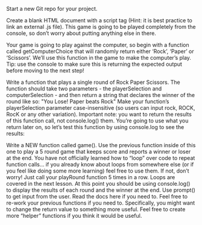 Start a new Git repo for your project.

Create a blank HTML document with a script tag (Hint: it is best practice to link an external .js file). This game is going to be played completely from the console, so don’t worry about putting anything else in there.

Your game is going to play against the computer, so begin with a function called getComputerChoice that will randomly return either ‘Rock’, ‘Paper’ or ‘Scissors’. We’ll use this function in the game to make the computer’s play. Tip: use the console to make sure this is returning the expected output before moving to the next step!

Write a function that plays a single round of Rock Paper Scissors. The function should take two parameters - the playerSelection and computerSelection - and then return a string that declares the winner of the round like so: "You Lose! Paper beats Rock" Make your function’s playerSelection parameter case-insensitive (so users can input rock, ROCK, RocK or any other variation). Important note: you want to return the results of this function call, not console.log() them. You’re going to use what you return later on, so let’s test this function by using console.log to see the results:

Write a NEW function called game(). Use the previous function inside of this one to play a 5 round game that keeps score and reports a winner or loser at the end. You have not officially learned how to “loop” over code to repeat function calls… if you already know about loops from somewhere else (or if you feel like doing some more learning) feel free to use them. If not, don’t worry! Just call your playRound function 5 times in a row. Loops are covered in the next lesson. At this point you should be using console.log() to display the results of each round and the winner at the end. Use prompt() to get input from the user. Read the docs here if you need to. Feel free to re-work your previous functions if you need to. Specifically, you might want to change the return value to something more useful. Feel free to create more “helper” functions if you think it would be useful.